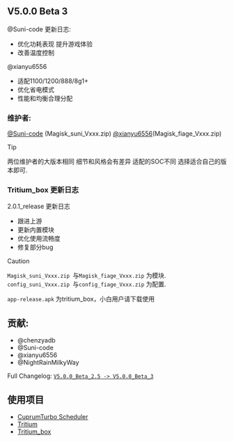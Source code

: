 ## V5.0.0 Beta 3
@Suni-code
更新日志:
- 优化功耗表现 提升游戏体验
- 改善温度控制

@xianyu6556
- 适配1100/1200/888/8g1+
- 优化省电模式
- 性能和均衡合理分配

### 维护者:
[@Suni-code](https://github.com/Suni-code) (Magisk_suni_Vxxx.zip)
[@xianyu6556](https://github.com/xianyu6556)(Magisk_fiage_Vxxx.zip)

> [!TIP]
> 两位维护者的大版本相同 细节和风格会有差异 适配的SOC不同 选择适合自己的版本即可.

### Tritium_box 更新日志
 2.0.1_release 更新日志

- 跟进上游
- 更新内置模块
- 优化使用流畅度
- 修复部分bug

> [!CAUTION]  
> `Magisk_suni_Vxxx.zip `与`Magisk_fiage_Vxxx.zip` 为模块.
> `config_suni_Vxxx.zip `与`config_fiage_Vxxx.zip` 为配置.
> 
> `app-release.apk` 为tritium_box，小白用户请下载使用



## 贡献:
- @chenzyadb 
- @Suni-code
- @xianyu6556
- @NightRainMilkyWay

Full Changelog: [`V5.0.0_Beta_2.5 -> V5.0.0_Beta_3`](https://github.com/TimeBreeze/Tritium/commits/main/)

## 使用项目
- [CuprumTurbo Scheduler](https://github.com/chenzyadb/CuprumTurbo-Scheduler)
- [Tritium](https://github.com/TimeBreeze/Tritium)
- [Tritium_box](https://github.com/TimeBreeze/Tritium_box)
